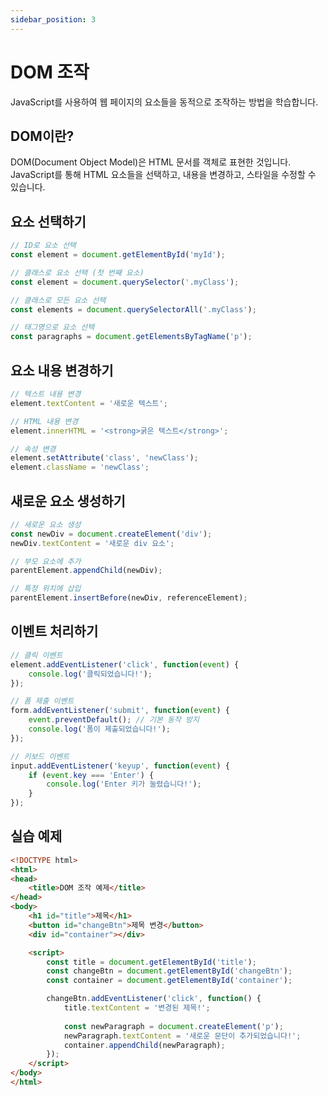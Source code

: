 ```yaml
---
sidebar_position: 3
---
```


# DOM 조작

JavaScript를 사용하여 웹 페이지의 요소들을 동적으로 조작하는 방법을 학습합니다.

## DOM이란?

DOM(Document Object Model)은 HTML 문서를 객체로 표현한 것입니다. JavaScript를 통해 HTML 요소들을 선택하고, 내용을 변경하고, 스타일을 수정할 수 있습니다.

## 요소 선택하기

```javascript
// ID로 요소 선택
const element = document.getElementById('myId');

// 클래스로 요소 선택 (첫 번째 요소)
const element = document.querySelector('.myClass');

// 클래스로 모든 요소 선택
const elements = document.querySelectorAll('.myClass');

// 태그명으로 요소 선택
const paragraphs = document.getElementsByTagName('p');
```

## 요소 내용 변경하기

```javascript
// 텍스트 내용 변경
element.textContent = '새로운 텍스트';

// HTML 내용 변경
element.innerHTML = '<strong>굵은 텍스트</strong>';

// 속성 변경
element.setAttribute('class', 'newClass');
element.className = 'newClass';
```

## 새로운 요소 생성하기

```javascript
// 새로운 요소 생성
const newDiv = document.createElement('div');
newDiv.textContent = '새로운 div 요소';

// 부모 요소에 추가
parentElement.appendChild(newDiv);

// 특정 위치에 삽입
parentElement.insertBefore(newDiv, referenceElement);
```

## 이벤트 처리하기

```javascript
// 클릭 이벤트
element.addEventListener('click', function(event) {
    console.log('클릭되었습니다!');
});

// 폼 제출 이벤트
form.addEventListener('submit', function(event) {
    event.preventDefault(); // 기본 동작 방지
    console.log('폼이 제출되었습니다!');
});

// 키보드 이벤트
input.addEventListener('keyup', function(event) {
    if (event.key === 'Enter') {
        console.log('Enter 키가 눌렸습니다!');
    }
});
```

## 실습 예제

```html
<!DOCTYPE html>
<html>
<head>
    <title>DOM 조작 예제</title>
</head>
<body>
    <h1 id="title">제목</h1>
    <button id="changeBtn">제목 변경</button>
    <div id="container"></div>

    <script>
        const title = document.getElementById('title');
        const changeBtn = document.getElementById('changeBtn');
        const container = document.getElementById('container');

        changeBtn.addEventListener('click', function() {
            title.textContent = '변경된 제목!';
            
            const newParagraph = document.createElement('p');
            newParagraph.textContent = '새로운 문단이 추가되었습니다!';
            container.appendChild(newParagraph);
        });
    </script>
</body>
</html>
``` 
